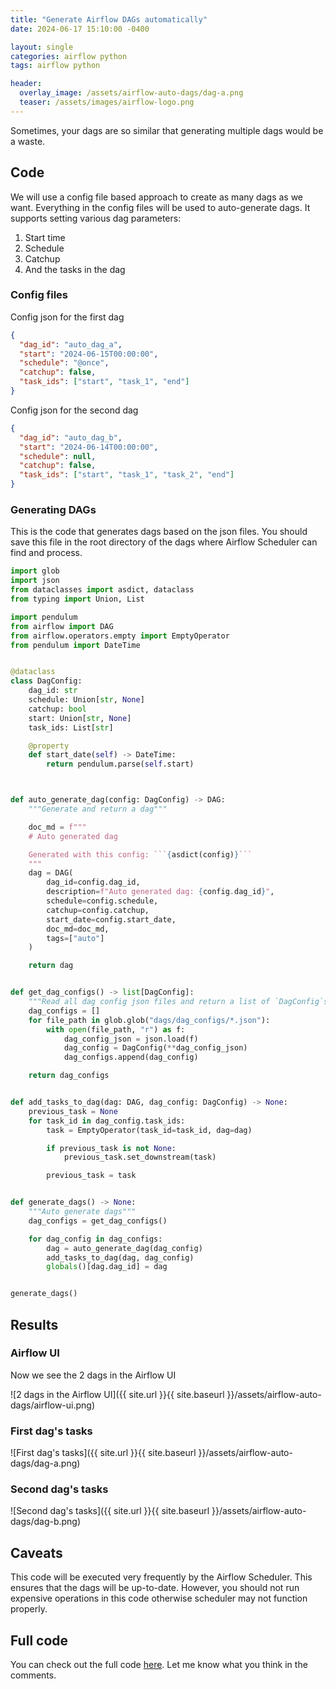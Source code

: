 ```yaml
---
title: "Generate Airflow DAGs automatically"
date: 2024-06-17 15:10:00 -0400

layout: single
categories: airflow python
tags: airflow python

header:
  overlay_image: /assets/airflow-auto-dags/dag-a.png
  teaser: /assets/images/airflow-logo.png
---
```


Sometimes, your dags are so similar that generating multiple dags would be a waste.



## Code

We will use a config file based approach to create as many dags as we want. Everything in the config files will be used to auto-generate dags. It supports setting various dag parameters:

1. Start time
2. Schedule
3. Catchup
4. And the tasks in the dag

### Config files

Config json for the first dag

```json
{
  "dag_id": "auto_dag_a",
  "start": "2024-06-15T00:00:00",
  "schedule": "@once",
  "catchup": false,
  "task_ids": ["start", "task_1", "end"]
}
```


Config json for the second dag

```json
{
  "dag_id": "auto_dag_b",
  "start": "2024-06-14T00:00:00",
  "schedule": null,
  "catchup": false,
  "task_ids": ["start", "task_1", "task_2", "end"]
}
```

### Generating DAGs

This is the code that generates dags based on the json files. You should save this file in the root directory of the dags where Airflow Scheduler can find and process.

```python
import glob
import json
from dataclasses import asdict, dataclass
from typing import Union, List

import pendulum
from airflow import DAG
from airflow.operators.empty import EmptyOperator
from pendulum import DateTime


@dataclass
class DagConfig:
    dag_id: str
    schedule: Union[str, None]
    catchup: bool
    start: Union[str, None]
    task_ids: List[str]

    @property
    def start_date(self) -> DateTime:
        return pendulum.parse(self.start)



def auto_generate_dag(config: DagConfig) -> DAG:
    """Generate and return a dag"""

    doc_md = f"""
    # Auto generated dag

    Generated with this config: ```{asdict(config)}```
    """
    dag = DAG(
        dag_id=config.dag_id,
        description=f"Auto generated dag: {config.dag_id}",
        schedule=config.schedule,
        catchup=config.catchup,
        start_date=config.start_date,
        doc_md=doc_md,
        tags=["auto"]
    )

    return dag


def get_dag_configs() -> list[DagConfig]:
    """Read all dag config json files and return a list of `DagConfig`s"""
    dag_configs = []
    for file_path in glob.glob("dags/dag_configs/*.json"):
        with open(file_path, "r") as f:
            dag_config_json = json.load(f)
            dag_config = DagConfig(**dag_config_json)
            dag_configs.append(dag_config)

    return dag_configs


def add_tasks_to_dag(dag: DAG, dag_config: DagConfig) -> None:
    previous_task = None
    for task_id in dag_config.task_ids:
        task = EmptyOperator(task_id=task_id, dag=dag)

        if previous_task is not None:
            previous_task.set_downstream(task)

        previous_task = task


def generate_dags() -> None:
    """Auto generate dags"""
    dag_configs = get_dag_configs()

    for dag_config in dag_configs:
        dag = auto_generate_dag(dag_config)
        add_tasks_to_dag(dag, dag_config)
        globals()[dag.dag_id] = dag


generate_dags()

```

## Results

### Airflow UI

Now we see the 2 dags in the Airflow UI

![2 dags in the Airflow UI]({{ site.url }}{{ site.baseurl }}/assets/airflow-auto-dags/airflow-ui.png)

### First dag's tasks

![First dag's tasks]({{ site.url }}{{ site.baseurl }}/assets/airflow-auto-dags/dag-a.png)

### Second dag's tasks

![Second dag's tasks]({{ site.url }}{{ site.baseurl }}/assets/airflow-auto-dags/dag-b.png)

## Caveats

This code will be executed very frequently by the Airflow Scheduler. This ensures that the dags will be up-to-date. However, you should not run expensive operations in this code otherwise scheduler may not function properly.

## Full code

You can check out the full code <a href="https://github.com/aliavni/docker/blob/main/airflow/dags/generator.py" target="_blank">here</a>. Let me know what you think in the comments.

